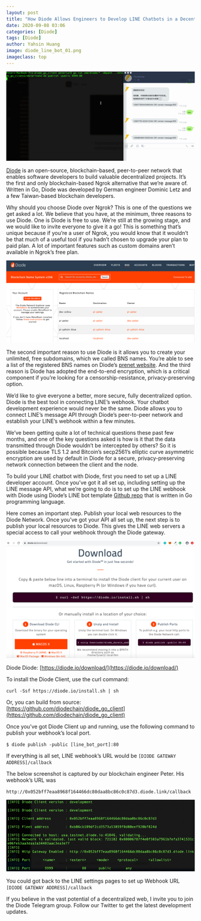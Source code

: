 ```yaml
---
layout: post
title: "How Diode Allows Engineers to Develop LINE Chatbots in a Decentralized Way"
date: 2020-09-08 03:06
categories: [Diode]
tags: [Diode]
author: Yahsin Huang
image: diode_line_bot_01.png
imageclass: top
---
```



![alt_text](images/blog/diode_line_bot_feature.gif "image_tooltip")


[Diode](https://github.com/diodechain/diode_go_client) is an open-source, blockchain-based, peer-to-peer network that enables software developers to build valuable decentralized projects. It’s the first and only blockchain-based Ngrok alternative that we’re aware of. Written in Go, Diode was developed by German engineer Dominic Letz and a few Taiwan-based blockchain developers.

Why should you choose Diode over Ngrok? This is one of the questions we get asked a lot. We believe that you have, at the minimum, three reasons to use Diode. One is Diode is free to use. We’re still at the growing stage, and we would like to invite everyone to give it a go! This is something that’s unique because if you’re a user of Ngrok, you would know that it wouldn’t be that much of a useful tool if you hadn’t chosen to upgrade your plan to paid plan. A lot of important features such as custom domains aren’t available in Ngrok’s free plan. 



![alt_text](images/blog/diode_line_bot_02.png "image_tooltip")


The second important reason to use Diode is it allows you to create your unlimited, free subdomains, which we called BNS names. You’re able to see a list of the registered BNS names on Diode’s [prenet website](https://diode.io/prenet/#/dns). And the third reason is Diode has adopted the end-to-end encryption, which is a critical component if you’re looking for a censorship-resistance, privacy-preserving option.

We’d like to give everyone a better, more secure, fully decentralized option. Diode is the best tool in connecting LINE’s webhook. Your chatbot development experience would never be the same. Diode allows you to connect LINE’s message API through Diode’s peer-to-peer network and establish your LINE’s webhook within a few minutes.

We’ve been getting quite a lot of technical questions these past few months, and one of the key questions asked is how is it that the data transmitted through Diode wouldn’t be intercepted by others? So it is possible because TLS 1.2 and Bitcoin’s secp2561’s elliptic curve asymmetric encryption are used by default in Diode for a secure, privacy-preserving network connection between the client and the node.

To build your LINE chatbot with Diode, first you need to set up a LINE developer account. Once you’ve got it all set up, including setting up the LINE message API, what we’re going to do is to set up the LINE webhook with Diode using Diode’s LINE bot template [Github repo](https://github.com/diodechain/line-bot-template) that is written in Go programming language.

Here comes an important step. Publish your local web resources to the Diode Network. Once you’ve got your API all set up, the next step is to publish your local resources to Diode. This gives the LINE web servers a special access to call your webhook through the Diode gateway.



![alt_text](images/blog/diode_line_bot_03.png "image_tooltip")

Diode Diode: [https://diode.io/download/](https://diode.io/download/)

To install the Diode Client, use the curl command:

```
curl -Ssf https://diode.io/install.sh | sh
```

Or, you can build from source: [https://github.com/diodechain/diode_go_client](https://github.com/diodechain/diode_go_client)

Once you’ve got Diode Client up and running, use the following command to publish your webhook’s local port.


```
$ diode publish -public [line_bot_port]:80
```


 If everything is all set, LINE webhook’s URL would be `[DIODE GATEWAY ADDRESS]/callback`

The below screenshot is captured by our blockchain engineer Peter. His webhook’s URL was 

```
http://0x052bff7eaa8968f164466dc80daa8bc86c0c87d3.diode.link/callback
```


![alt_text](images/blog/diode_line_bot_01.png "image_tooltip")

You could got back to the LINE settings pages to set up Webhook URL ```[DIODE GATEWAY ADDRESS]/callback```

If you believe in the vast potential of a decentralized web, I invite you to join the Diode Telegram group. Follow our Twitter to get the latest development updates.

